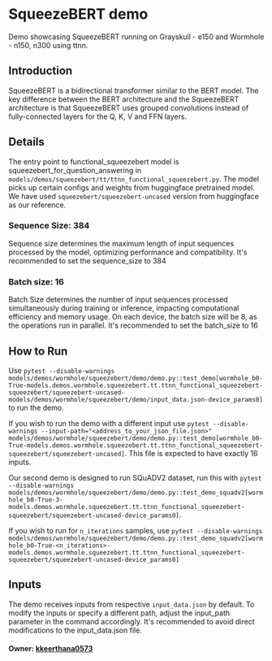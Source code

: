 # SqueezeBERT demo

Demo showcasing SqueezeBERT running on Grayskull - e150 and Wormhole - n150, n300 using ttnn.

## Introduction
SqueezeBERT is a bidirectional transformer similar to the BERT model. The key difference between the BERT architecture and the SqueezeBERT architecture is that SqueezeBERT uses grouped convolutions instead of fully-connected layers for the Q, K, V and FFN layers.


## Details
The entry point to  functional_squeezebert model is squeezebert_for_question_answering in `models/demos/squeezebert/tt/ttnn_functional_squeezebert.py`. The model picks up certain configs and weights from huggingface pretrained model. We have used `squeezebert/squeezebert-uncased` version from huggingface as our reference.

### Sequence Size: 384
Sequence size determines the maximum length of input sequences processed by the model, optimizing performance and compatibility. It's recommended to set the sequence_size to 384

### Batch size: 16
Batch Size determines the number of input sequences processed simultaneously during training or inference, impacting computational efficiency and memory usage. On each device, the batch size will be 8, as the operations run in parallel. It's recommended to set the batch_size to 16

## How to Run

Use `pytest --disable-warnings models/demos/wormhole/squeezebert/demo/demo.py::test_demo[wormhole_b0-True-models.demos.wormhole.squeezebert.tt.ttnn_functional_squeezebert-squeezebert/squeezebert-uncased-models/demos/wormhole/squeezebert/demo/input_data.json-device_params0]` to run the demo.

If you wish to run the demo with a different input use `pytest --disable-warnings --input-path="<address_to_your_json_file.json>" models/demos/wormhole/squeezebert/demo/demo.py::test_demo[wormhole_b0-True-models.demos.wormhole.squeezebert.tt.ttnn_functional_squeezebert-squeezebert/squeezebert-uncased]`. This file is expected to have exactly 16 inputs.

Our second demo is designed to run SQuADV2 dataset, run this with `pytest --disable-warnings models/demos/wormhole/squeezebert/demo/demo.py::test_demo_squadv2[wormhole_b0-True-3-models.demos.wormhole.squeezebert.tt.ttnn_functional_squeezebert-squeezebert/squeezebert-uncased-device_params0]`.

If you wish to run for `n_iterations` samples, use `pytest --disable-warnings models/demos/wormhole/squeezebert/demo/demo.py::test_demo_squadv2[wormhole_b0-True-<n_iterations>-models.demos.wormhole.squeezebert.tt.ttnn_functional_squeezebert-squeezebert/squeezebert-uncased-device_params0]`


## Inputs
The demo receives inputs from respective `input_data.json` by default. To modify the inputs or specify a different path, adjust the input_path parameter in the command accordingly. It's recommended to avoid direct modifications to the input_data.json file.


#### Owner: [kkeerthana0573](https://github.com/kkeerthana0573)
